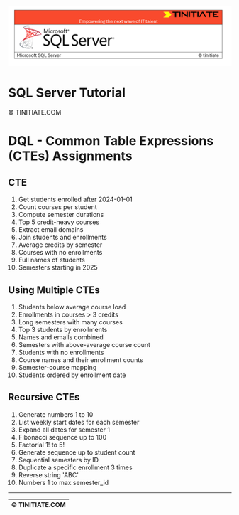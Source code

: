 ![SQL Server Tinitiate Image](../../../sqlserver-sql/sqlserver.png)

# SQL Server Tutorial

&copy; TINITIATE.COM

# DQL - Common Table Expressions (CTEs) Assignments

## CTE
1. Get students enrolled after 2024-01-01
2. Count courses per student
3. Compute semester durations
4. Top 5 credit-heavy courses
5. Extract email domains
6. Join students and enrollments
7. Average credits by semester
8. Courses with no enrollments
9. Full names of students
10. Semesters starting in 2025

## Using Multiple CTEs
1. Students below average course load
2. Enrollments in courses > 3 credits
3. Long semesters with many courses
4. Top 3 students by enrollments
5. Names and emails combined
6. Semesters with above-average course count
7. Students with no enrollments
8. Course names and their enrollment counts
9. Semester-course mapping
10. Students ordered by enrollment date

## Recursive CTEs
1. Generate numbers 1 to 10
2. List weekly start dates for each semester
3. Expand all dates for semester 1
4. Fibonacci sequence up to 100
5. Factorial 1! to 5!
6. Generate sequence up to student count
7. Sequential semesters by ID
8. Duplicate a specific enrollment 3 times
9. Reverse string 'ABC'
10. Numbers 1 to max semester_id

***
| &copy; TINITIATE.COM |
|----------------------|
